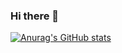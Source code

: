 ### Hi there 👋
[![Anurag's GitHub stats](https://github-readme-stats.vercel.app/api?username=zach-nobles)](https://github.com/anuraghazra/github-readme-stats)
<!--
**zach-nobles/zach-nobles** is a ✨ _special_ ✨ repository because its `README.md` (this file) appears on your GitHub profile.

Here are some ideas to get you started:

- 🔭 I’m currently working on ...
- 🌱 I’m currently learning ...
- 👯 I’m looking to collaborate on ...
- 🤔 I’m looking for help with ...
- 💬 Ask me about ...
- 📫 How to reach me: ...
- 😄 Pronouns: ...
- ⚡ Fun fact: ...
-->
